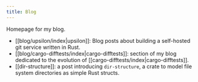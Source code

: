 ```yaml
---
title: Blog
---
```

Homepage for my blog.

- [[blog/upsilon/index|upsilon]]: Blog posts about building a self-hosted git service written in Rust.
- [[blog/cargo-difftests/index|cargo-difftests]]: section of my blog dedicated to the evolution of [[cargo-difftests/index|cargo-difftests]].
- [[dir-structure]]: a post introducing `dir-structure`, a crate to model file system directories as simple Rust structs.